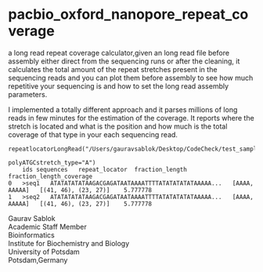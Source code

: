 # pacbio_oxford_nanopore_repeat_coverage
a long read repeat coverage calculator,given an long read file  before assembly either direct from the sequencing runs or after  the cleaning, it calculates the total amount of the repeat stretches present in the sequencing reads and you can plot them before assembly to see how much repetitive your sequencing is and how to set the 
long read assembly parameters. 

I implemented a totally different approach and it parses millions of long reads in few minutes for the estimation of the coverage. It reports where the stretch is located and what is the position and how much is the total coverage of that type in your each sequencing read.   

```
repeatlocatorLongRead("/Users/gauravsablok/Desktop/CodeCheck/test_sample_sample1.fasta", 
                                                             polyATGCstretch_type="A")
	ids	sequences	repeat_locator	fraction_length	fraction_length_coverage
0	>seq1	ATATATATATAAGACGAGATAATAAAATTTTATATATATATAAAAA...	[AAAA, AAAAA]	[(41, 46), (23, 27)]	5.777778
1	>seq2	ATATATATATAAGACGAGATAATAAAATTTTATATATATATAAAAA...	[AAAA, AAAAA]	[(41, 46), (23, 27)]	5.777778
```

Gaurav Sablok \
Academic Staff Member \
Bioinformatics \
Institute for Biochemistry and Biology \
University of Potsdam \
Potsdam,Germany
